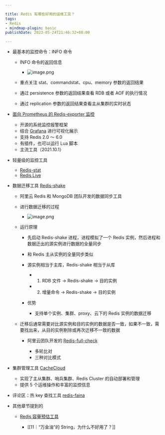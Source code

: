 ```yaml
---

title: Redis 有哪些好用的运维工具？
tags:
- Redis
- mindmap-plugin: basic
publishDate: 2023-05-24T21:46:32+08:00

---
```


- 最基本的监控命令：INFO 命令

  - INFO 命令的返回信息
    - ![image.png](https://cdn.jsdelivr.net/gh/11ze/static/images/redis-45-1.png)

  - 重点关注 stat、commandstat、cpu、memory 参数的返回结果
  - 通过 persistence 参数的返回结果查看 RDB 或者 AOF 的执行情况
  - 通过 replication 参数的返回结果查看主从集群的实时状态

- [面向 Prometheus 的 Redis-exporter 监控](https://prometheus.io/)

  - 开源的系统监控报警框架
  - 结合 [Grafana](https://grafana.com/) 进行可视化展示
  - 支持 Redis 2.0 ～ 6.0
  - 有插件，也可以运行 Lua 脚本
  - 主流工具（2021.10.1）

- 轻量级的监控工具

  - [Redis-stat](https://github.com/junegunn/redis-stat)
  - [Redis Live](https://github.com/snakeliwei/RedisLive)

- 数据迁移工具 [Redis-shake](https://github.com/tair-opensource/RedisShake)

  - 阿里云 Redis 和 MongoDB 团队开发的数据同步工具
  - 进行数据迁移的过程
    - ![image.png](https://cdn.jsdelivr.net/gh/11ze/static/images/redis-45-2.png)

  - 运行原理

    - 先启动 Redis-shake 进程，进程模拟了一个 Redis 实例，然后进程和数据迁出的源实例进行数据的全量同步
    - 和 Redis 主从实例的全量同步类似
    - 源实例相当于主库，Redis-shake 相当于从库

      - 1. RDB 文件 -> Redis-shake -> 目的实例
      - 2. 增量命令 -> Redis-shake -> 目的实例

    - 优势

      - 支持单个实例、集群、proxy、云下的 Redis 实例的数据迁移

  - 迁移后通常需要对比源实例和目的实例的数据是否一致，如果不一致，需要找出来，从目的实例剔除或再次迁移不一致的数据

    - 阿里云团队开发的 [Redis-full-check](https://github.com/tair-opensource/RedisFullCheck)

      - 多轮比对
      - 三种对比模式

- 集群管理工具 [CacheCloud](https://github.com/sohutv/cachecloud)

  - 实现了主从集群、哨兵集群、Redis Cluster 的自动部署和管理
  - 提供 5 个运维操作和丰富的监控信息

- 评论区：热 key 查找工具 [redis-faina](https://github.com/facebookarchive/redis-faina)
- 其他章节提到的

  - [Redis 容量预估工具](http://www.redis.cn/redis_memory/)

    - [[11｜“万金油”的 String，为什么不好用了？]]
